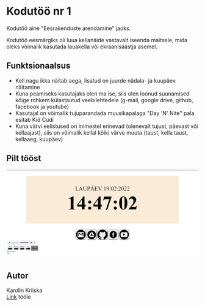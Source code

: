 #
# Kodutöö nr 1

Kodutöö aine "Eesrakenduste arendamine" jaoks.

Kodutöö eesmärgiks oli luua kellanäide vastavalt iseenda maitsele, mida oleks võimalik kasutada 
lauakella või ekraanisäästja asemel.


## Funktsionaalsus

* Kell nagu ikka näitab aega, lisatud on juurde nädala- ja kuupäev näitamine
* Kuna peamiseks kasutajaks olen ma ise, siis olen loonud suunamised kõige rohkem külastautud veebilehtedele (g-mail, google drive, github, facebook ja youtube)
* Kasutajal on võimalik tujuparandada muusikapalaga "Day 'N' Nite" pala esitab Kid Cudi
* Kuna värvi eelistused on inimestel erinevad (olenevalt tujust, päevast või kellaajast), siis on võimalik kellal kõiki värve muuta (taust, kella taust, kellaaeg, kuupäev)


## Pilt tööst

![Test Image 1](https://github.com/kkriiska/kodutoo1_Karolin_Kriiska/blob/main/Capture.PNG)

## Autor
Karolin Kriiska  
[Link](http://www.tlu.ee/~kkriiska/EesRak2022/kodutoo1/kell_body.html) tööle
